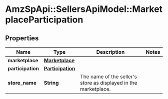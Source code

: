 # AmzSpApi::SellersApiModel::MarketplaceParticipation

## Properties
Name | Type | Description | Notes
------------ | ------------- | ------------- | -------------
**marketplace** | [**Marketplace**](Marketplace.md) |  | 
**participation** | [**Participation**](Participation.md) |  | 
**store_name** | **String** | The name of the seller&#x27;s store as displayed in the marketplace. | 


